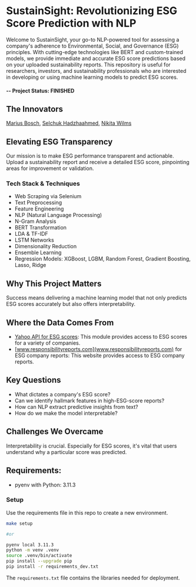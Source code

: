 # SustainSight: Revolutionizing ESG Score Prediction with NLP
Welcome to SustainSight, your go-to NLP-powered tool for assessing a company's adherence to Environmental, Social, and Governance (ESG) principles. With cutting-edge technologies like BERT and custom-trained models, we provide immediate and accurate ESG score predictions based on your uploaded sustainability reports.
This repository is useful for researchers, investors, and sustainability professionals who are interested in developing or using machine learning models to predict ESG scores.

#### -- Project Status: FINISHED

## The Innovators
[Marius Bosch](https://www.linkedin.com/in/marius-bosch-435158126/), [Selchuk Hadzhaahmed](https://www.linkedin.com/in/selchuk-hadzhaahmed-804379100/),
[Nikita Wilms](https://www.linkedin.com/in/nikita-wilms/)

## Elevating ESG Transparency
Our mission is to make ESG performance transparent and actionable. Upload a sustainability report and receive a detailed ESG score, pinpointing areas for improvement or validation.

### Tech Stack & Techniques
* Web Scraping via Selenium
* Text Preprocessing
* Feature Engineering
* NLP (Natural Language Processing)
* N-Gram Analysis
* BERT Transformation
* LDA & TF-IDF
* LSTM Networks
* Dimensionality Reduction
* Ensemble Learning
* Regression Models: XGBoost, LGBM, Random Forest, Gradient Boosting, Lasso, Ridge

## Why This Project Matters
Success means delivering a machine learning model that not only predicts ESG scores accurately but also offers interpretability.

## Where the Data Comes From
* [Yahoo API for ESG scores](https://pypi.org/project/yesg/): This module provides access to ESG scores for a variety of companies.
* [www.responsibilityreports.com](www.responsibilityreports.com) for ESG company reports: This website provides access to ESG company reports.

## Key Questions
* What dictates a company's ESG score?
* Can we identify hallmark features in high-ESG-score reports?
* How can NLP extract predictive insights from text?
* How do we make the model interpretable?

## Challenges We Overcame
Interpretability is crucial. Especially for ESG scores, it's vital that users understand why a particular score was predicted.

## Requirements:

- pyenv with Python: 3.11.3

### Setup

Use the requirements file in this repo to create a new environment.

```BASH
make setup

#or

pyenv local 3.11.3
python -m venv .venv
source .venv/bin/activate
pip install --upgrade pip
pip install -r requirements_dev.txt
```

The `requirements.txt` file contains the libraries needed for deployment.


